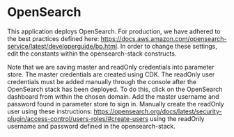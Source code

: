 # OpenSearch

This application deploys OpenSearch.  For production, we have adhered to the best practices defined here: https://docs.aws.amazon.com/opensearch-service/latest/developerguide/bp.html.  In order to change these settings, edit the constants within the opensearch-stack constructs.

Note that we are saving master and readOnly credentials into parameter store.  The master credentials are created using CDK.  The readOnly user credentials must be added manually through the console after the OpenSearch stack has been deployed.  To do this, click on the OpenSearch dashboard from within the chosen domain.  Add the master username and password found in parameter store to sign in.  Manually create the readOnly user using these instructions: https://opensearch.org/docs/latest/security-plugin/access-control/users-roles/#create-users using the readOnly username and password defined in the opensearch-stack.
